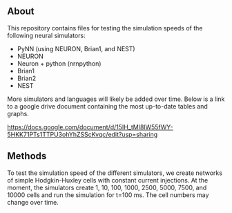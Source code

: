 ## About
This repository contains files for testing the simulation speeds of the following neural simulators:
- PyNN (using NEURON, Brian1, and NEST)
- NEURON
- Neuron + python (nrnpython)
- Brian1
- Brian2
- NEST

More simulators and languages will likely be added over time. Below is a link to a google drive document containing the most up-to-date tables and graphs.

https://docs.google.com/document/d/15IH_tMI8lW55fWY-5HKK71PTs1TTPU3ohYhZSScKvqc/edit?usp=sharing

## Methods
To test the simulation speed of the different simulators, we create networks of simple Hodgkin-Huxley cells with constant current injections. At the moment, the simulators create 1, 10, 100, 1000, 2500, 5000, 7500, and 10000 cells and run the simulation for t=100 ms. The cell numbers may change over time.

